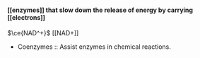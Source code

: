 #### [[enzymes]] that slow down the release of energy by carrying [[electrons]]
$\ce{NAD^+}$
[[NAD+]]

- Coenzymes :: Assist enzymes in chemical reactions.
